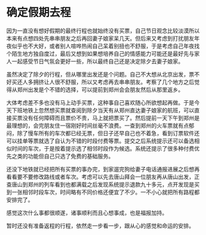 # 确定假期去程


因为一直没有想好假期的最终行程也就始终没有买票，自己节日观念比较淡漠所以本来有点想四处先串串朋友之后再回妻子娘家呆几天。但后来又考虑到打扰朋友年夜似乎也不大好，或者别人喧哗热闹自己呆着别扭也不舒服，于是考虑自己年夜找个陌生地方独自度过，最后又想到如果想培养自己的情感能力可能还是最好先与家人一起感受节日气氛会更好一些，所以最终自己还是决定除夕去妻子娘家。

虽然决定了除夕的行程，但从哪里出发还是个问题。自己不大想从北京出发，票不好买还人多拥挤让人很不舒服，所以又考虑再去串串朋友。考察了几个地方之后觉得从郑州出发是个不错的选择，可以提前到郑州会会朋友然后从那里返乡。

大体考虑差不多也没有马上动手买票，这种事自己喜欢随心所欲想起再做。于是今天下班地铁上忽然想买票就查阅到除夕当天有从郑州直达妻子娘家的航班，可以直接买票没有任何障碍而且票价不贵，马上就把票买了。然后提前一天下午到郑州是最理想的，会完朋友住一宿刚好时间丝毫不浪费。一查到郑州的火车票就有点郁闷，除了慢车所有的车次都已经无票，但日子还早自己也不着急，看到订票软件还可以挂单等票就选了自认为不错的时段付费等票。提交之后系统提示还可以备选相似时间的车次，于是按着提示选了相邻时段作为候选。系统还提示了很多种付费优先之类的功能但自己只选了免费的基础服务。

还没下地铁就已经把所有买票的事办完，到家遛完狗给妻子电话通报进展之后想再看看要不要修改路线或者车次。考虑可以先去唐山拜会一位朋友再从唐山出发，正查唐山到郑州的列车看到也都满载之后发现系统提示退款九十多元，点开发现是买到一张相邻时段车次，时间略有不同价格还便宜了不少。一不小心就把所有路程都安排完了。

感觉这次什么事都很顺遂，诸事顺利而且心想事成，也是福报加持。

暂时还没有准备返程的行程，依然走一步看一步，跟从心的感觉和命运的安排。
